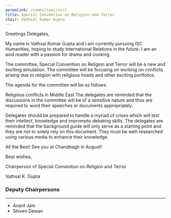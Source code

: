 ```yaml
---
permalink: /committees/scrt
title: Special Convention on Religion and Terror
chair: Vathsal Kumar Gupta
---
```


Greetings Delegates,

My name is Vathsal Kumar Gupta and I am currently pursuing ISC Humanities, hoping to study International Relations in the future. I am an avid reader with a passion for drama and cooking.

The committee, Special Convention on Religion and Terror will be a new and exciting simulation. The committee will be focusing on working on conflicts arising due to religion with religious heads and other exciting portfolios.

The agenda for the committee will be as follows:

Religious conflicts in Middle East
The delegates are reminded that the discussions in the committee will be of a sensitive nature and thus are required to word their speeches or documents appropriately.

Delegates should be prepared to handle a myriad of crises which will test their intellect, knowledge and impromptu debating skills. The delegates are reminded that the background guide will only serve as a starting point and they are not to solely rely on this document. They must be well-researched using various media to enhance their knowledge.

All the Best! See you at Chandbagh in August!

Best wishes,

Chairperson of Special Convention on Religion and Terror

Vathsal K. Gupta


### Deputy Chairpersons
<hr>

- Anant Jain
- Shiven Dewan
